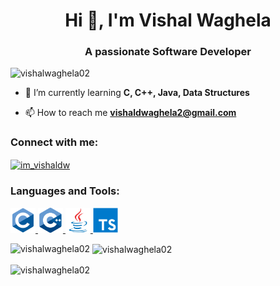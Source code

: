 <h1 align="center">Hi 👋, I'm Vishal Waghela</h1>
<h3 align="center">A passionate Software Developer</h3>

<p align="left"> <img src="https://komarev.com/ghpvc/?username=vishalwaghela02&label=Profile%20views&color=0e75b6&style=flat" alt="vishalwaghela02" /> </p>

- 🌱 I’m currently learning **C, C++, Java, Data Structures**

- 📫 How to reach me **vishaldwaghela2@gmail.com**

<h3 align="left">Connect with me:</h3>
<p align="left">
<a href="https://instagram.com/im_vishaldw" target="blank"><img align="center" src="https://raw.githubusercontent.com/rahuldkjain/github-profile-readme-generator/master/src/images/icons/Social/instagram.svg" alt="im_vishaldw" height="30" width="40" /></a>
</p>

<h3 align="left">Languages and Tools:</h3>
<p align="left"> <a href="https://www.cprogramming.com/" target="_blank" rel="noreferrer"> <img src="https://raw.githubusercontent.com/devicons/devicon/master/icons/c/c-original.svg" alt="c" width="40" height="40"/> </a> <a href="https://www.w3schools.com/cpp/" target="_blank" rel="noreferrer"> <img src="https://raw.githubusercontent.com/devicons/devicon/master/icons/cplusplus/cplusplus-original.svg" alt="cplusplus" width="40" height="40"/> </a> <a href="https://www.java.com" target="_blank" rel="noreferrer"> <img src="https://raw.githubusercontent.com/devicons/devicon/master/icons/java/java-original.svg" alt="java" width="40" height="40"/> </a> <a href="https://www.typescriptlang.org/" target="_blank" rel="noreferrer"> <img src="https://raw.githubusercontent.com/devicons/devicon/master/icons/typescript/typescript-original.svg" alt="typescript" width="40" height="40"/> </a> </p>

<p><img align="left" src="https://github-readme-stats.vercel.app/api/top-langs?username=vishalwaghela02&show_icons=true&locale=en&layout=compact" alt="vishalwaghela02" /></p>

<p>&nbsp;<img align="center" src="https://github-readme-stats.vercel.app/api?username=vishalwaghela02&show_icons=true&locale=en" alt="vishalwaghela02" /></p>

<p><img align="center" src="https://github-readme-streak-stats.herokuapp.com/?user=vishalwaghela02&" alt="vishalwaghela02" /></p>

